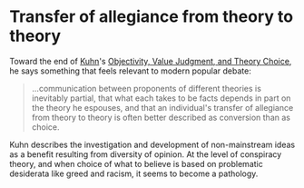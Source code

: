 # Transfer of allegiance from theory to theory

Toward the end of [Kuhn](https://en.wikipedia.org/wiki/Thomas_Kuhn)'s [Objectivity, Value Judgment, and Theory Choice](https://www.andrew.cmu.edu/user/kk3n/philsciclass/kuhn.pdf), he says something that feels relevant to modern popular debate:

> ...communication between proponents of different theories is
> inevitably partial, that what each takes to be facts depends in part
> on the theory he espouses, and that an individual's transfer of
> allegiance from theory to theory is often better described as
> conversion than as choice.

Kuhn describes the investigation and development of non-mainstream
ideas as a benefit resulting from diversity of opinion. At the level
of conspiracy theory, and when choice of what to believe is based on
problematic desiderata like greed and racism, it seems to become a
pathology.
